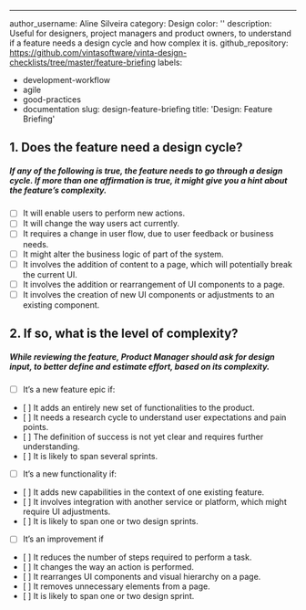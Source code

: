 ---
author_username: Aline Silveira
category: Design
color: ''
description: Useful for designers, project managers and product owners, to understand
  if a feature needs a design cycle and how complex it is.
github_repository: https://github.com/vintasoftware/vinta-design-checklists/tree/master/feature-briefing
labels:
- development-workflow
- agile
- good-practices
- documentation
slug: design-feature-briefing
title: 'Design: Feature Briefing'

## 1. Does the feature need a design cycle?
##### If any of the following is true, the feature needs to go through a design cycle. If more than one affirmation is true, it might give you a hint about the feature’s complexity. 
* [ ] It will enable users to perform new actions.
* [ ] It will change the way users act currently.
* [ ] It requires a change in user flow,  due to user feedback or business needs. 
* [ ] It might alter the business logic of part of the system. 
* [ ] It involves the addition of content to a page, which will potentially break the current UI.
* [ ] It involves the addition or rearrangement of UI components to a page.
* [ ] It involves the creation of new UI components or adjustments to an existing component.

## 2. If so, what is the level of complexity?
##### While reviewing the feature, Product Manager should ask for design input, to better define and estimate effort, based on its complexity.

* [ ] It’s a new feature epic if: 
*    [ ] It adds an entirely new set of functionalities to the product.
*    [ ] It needs a research cycle to understand user expectations and pain points.
*    [ ] The definition of success is not yet clear and requires further understanding.
*    [ ] It is likely to span several sprints.

* [ ] It’s a new functionality if:
*    [ ] It adds new capabilities in the context of one existing feature.
*    [ ] It involves integration with another service or platform, which might require UI adjustments.
*    [ ] It is likely to span one or two design sprints.

* [ ] It’s an improvement if
*    [ ] It reduces the number of steps required to perform a task.
*    [ ] It changes the way an action is performed.
*    [ ] It rearranges UI components and visual hierarchy on a page.
*    [ ] It removes unnecessary elements from a page.
*    [ ] It is likely to span one or two design sprint.

